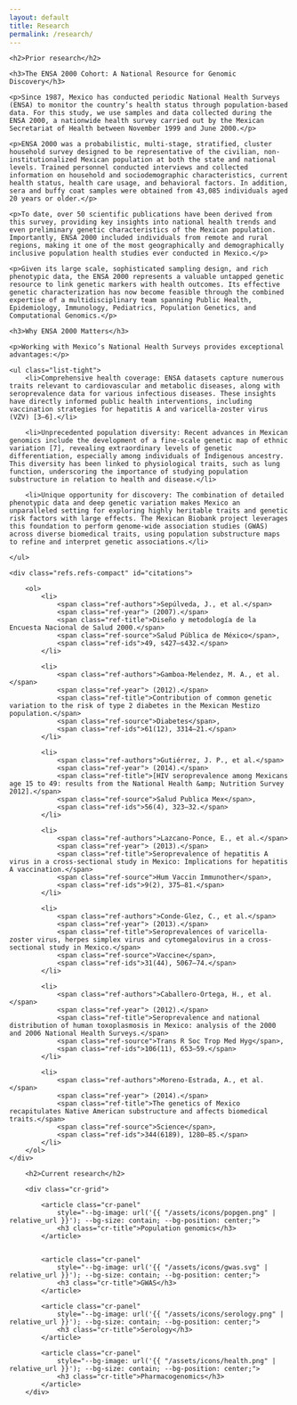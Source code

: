 ```yaml
---
layout: default
title: Research
permalink: /research/
---
```


<section id="research">

    <h2>Prior research</h2>
    
    <h3>The ENSA 2000 Cohort: A National Resource for Genomic Discovery</h3>
    
    <p>Since 1987, Mexico has conducted periodic National Health Surveys (ENSA) to monitor the country’s health status through population-based data. For this study, we use samples and data collected during the ENSA 2000, a nationwide health survey carried out by the Mexican Secretariat of Health between November 1999 and June 2000.</p>

    <p>ENSA 2000 was a probabilistic, multi-stage, stratified, cluster household survey designed to be representative of the civilian, non-institutionalized Mexican population at both the state and national levels. Trained personnel conducted interviews and collected information on household and sociodemographic characteristics, current health status, health care usage, and behavioral factors. In addition, sera and buffy coat samples were obtained from 43,085 individuals aged 20 years or older.</p>
    
    <p>To date, over 50 scientific publications have been derived from this survey, providing key insights into national health trends and even preliminary genetic characteristics of the Mexican population. Importantly, ENSA 2000 included individuals from remote and rural regions, making it one of the most geographically and demographically inclusive population health studies ever conducted in Mexico.</p>

    <p>Given its large scale, sophisticated sampling design, and rich phenotypic data, the ENSA 2000 represents a valuable untapped genetic resource to link genetic markers with health outcomes. Its effective genetic characterization has now become feasible through the combined expertise of a multidisciplinary team spanning Public Health, Epidemiology, Immunology, Pediatrics, Population Genetics, and Computational Genomics.</p>
    
    <h3>Why ENSA 2000 Matters</h3>

    <p>Working with Mexico’s National Health Surveys provides exceptional advantages:</p>
    
    <ul class="list-tight">
        <li>Comprehensive health coverage: ENSA datasets capture numerous traits relevant to cardiovascular and metabolic diseases, along with seroprevalence data for various infectious diseases. These insights have directly informed public health interventions, including vaccination strategies for hepatitis A and varicella-zoster virus (VZV) [3–6].</li>

        <li>Unprecedented population diversity: Recent advances in Mexican genomics include the development of a fine-scale genetic map of ethnic variation [7], revealing extraordinary levels of genetic differentiation, especially among individuals of Indigenous ancestry. This diversity has been linked to physiological traits, such as lung function, underscoring the importance of studying population substructure in relation to health and disease.</li>

        <li>Unique opportunity for discovery: The combination of detailed phenotypic data and deep genetic variation makes Mexico an unparalleled setting for exploring highly heritable traits and genetic risk factors with large effects. The Mexican Biobank project leverages this foundation to perform genome-wide association studies (GWAS) across diverse biomedical traits, using population substructure maps to refine and interpret genetic associations.</li>

    </ul>

    <div class="refs.refs-compact" id="citations">

        <ol>
            <li>
                <span class="ref-authors">Sepúlveda, J., et al.</span>
                <span class="ref-year"> (2007).</span>
                <span class="ref-title">Diseño y metodología de la Encuesta Nacional de Salud 2000.</span>
                <span class="ref-source">Salud Pública de México</span>,
                <span class="ref-ids">49, s427–s432.</span>
            </li>
            
            <li>
                <span class="ref-authors">Gamboa-Melendez, M. A., et al.</span>
                <span class="ref-year"> (2012).</span>
                <span class="ref-title">Contribution of common genetic variation to the risk of type 2 diabetes in the Mexican Mestizo population.</span>
                <span class="ref-source">Diabetes</span>,
                <span class="ref-ids">61(12), 3314–21.</span>
            </li>

            <li>
                <span class="ref-authors">Gutiérrez, J. P., et al.</span>
                <span class="ref-year"> (2014).</span>
                <span class="ref-title">[HIV seroprevalence among Mexicans age 15 to 49: results from the National Health &amp; Nutrition Survey 2012].</span>
                <span class="ref-source">Salud Publica Mex</span>,
                <span class="ref-ids">56(4), 323–32.</span>
            </li>
            
            <li>
                <span class="ref-authors">Lazcano-Ponce, E., et al.</span>
                <span class="ref-year"> (2013).</span>
                <span class="ref-title">Seroprevalence of hepatitis A virus in a cross-sectional study in Mexico: Implications for hepatitis A vaccination.</span>
                <span class="ref-source">Hum Vaccin Immunother</span>,
                <span class="ref-ids">9(2), 375–81.</span>
            </li>
            
            <li>
                <span class="ref-authors">Conde-Glez, C., et al.</span>
                <span class="ref-year"> (2013).</span>
                <span class="ref-title">Seroprevalences of varicella-zoster virus, herpes simplex virus and cytomegalovirus in a cross-sectional study in Mexico.</span>
                <span class="ref-source">Vaccine</span>,
                <span class="ref-ids">31(44), 5067–74.</span>
            </li>
            
            <li>
                <span class="ref-authors">Caballero-Ortega, H., et al.</span>
                <span class="ref-year"> (2012).</span>
                <span class="ref-title">Seroprevalence and national distribution of human toxoplasmosis in Mexico: analysis of the 2000 and 2006 National Health Surveys.</span>
                <span class="ref-source">Trans R Soc Trop Med Hyg</span>,
                <span class="ref-ids">106(11), 653–59.</span>
            </li>
    
            <li>
                <span class="ref-authors">Moreno-Estrada, A., et al.</span>
                <span class="ref-year"> (2014).</span>
                <span class="ref-title">The genetics of Mexico recapitulates Native American substructure and affects biomedical traits.</span>
                <span class="ref-source">Science</span>,
                <span class="ref-ids">344(6189), 1280–85.</span>
            </li>
        </ol>
    </div>
</section>

<section class="container" id="current-research">

        <h2>Current research</h2>

        <div class="cr-grid">

            <article class="cr-panel"
                style="--bg-image: url('{{ "/assets/icons/popgen.png" | relative_url }}'); --bg-size: contain; --bg-position: center;">
                <h3 class="cr-title">Population genomics</h3>
            </article>


            <article class="cr-panel"
                style="--bg-image: url('{{ "/assets/icons/gwas.svg" | relative_url }}'); --bg-size: contain; --bg-position: center;">
                <h3 class="cr-title">GWAS</h3>
            </article>

            <article class="cr-panel"
                style="--bg-image: url('{{ "/assets/icons/serology.png" | relative_url }}'); --bg-size: contain; --bg-position: center;">
                <h3 class="cr-title">Serology</h3>
            </article>

            <article class="cr-panel"
                style="--bg-image: url('{{ "/assets/icons/health.png" | relative_url }}'); --bg-size: contain; --bg-position: center;">
                <h3 class="cr-title">Pharmacogenomics</h3>
            </article>
        </div>
</section>